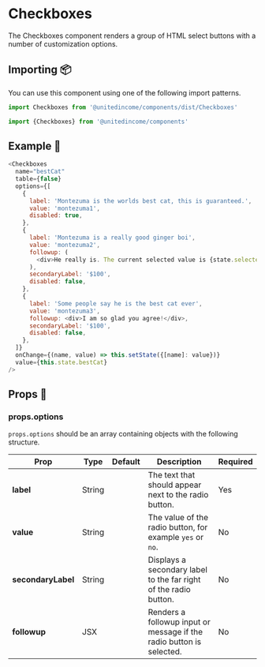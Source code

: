 # Checkboxes

The Checkboxes component renders a group of HTML select buttons with a number of customization options.

## Importing 📦

You can use this component using one of the following import patterns.

```javascript
import Checkboxes from '@unitedincome/components/dist/Checkboxes'
```

```javascript
import {Checkboxes} from '@unitedincome/components'
```

## Example 🚀

```javascript
<Checkboxes
  name="bestCat"
  table={false}
  options={[
    {
      label: 'Montezuma is the worlds best cat, this is guaranteed.',
      value: 'montezuma1',
      disabled: true,
    },
    {
      label: 'Montezuma is a really good ginger boi',
      value: 'montezuma2',
      followup: (
        <div>He really is. The current selected value is {state.selected}</div>
      ),
      secondaryLabel: '$100',
      disabled: false,
    },
    {
      label: 'Some people say he is the best cat ever',
      value: 'montezuma3',
      followup: <div>I am so glad you agree!</div>,
      secondaryLabel: '$100',
      disabled: false,
    },
  ]}
  onChange={(name, value) => this.setState({[name]: value})}
  value={this.state.bestCat}
/>
```

## Props 🔧

### props.options

`props.options` should be an array containing objects with the following structure.

| Prop               | Type   | Default | Description                                                          | Required |
| ------------------ | ------ | ------- | -------------------------------------------------------------------- | -------- |
| **label**          | String |         | The text that should appear next to the radio button.                | Yes      |
| **value**          | String |         | The value of the radio button, for example `yes` or `no`.            | No       |
| **secondaryLabel** | String |         | Displays a secondary label to the far right of the radio button.     | No       |
| **followup**       | JSX    |         | Renders a followup input or message if the radio button is selected. | No       |
